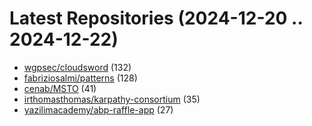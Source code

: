# Latest Repositories (2024-12-20 .. 2024-12-22)

- [wgpsec/cloudsword](https://github.com/wgpsec/cloudsword) (132)
- [fabriziosalmi/patterns](https://github.com/fabriziosalmi/patterns) (128)
- [cenab/MSTO](https://github.com/cenab/MSTO) (41)
- [irthomasthomas/karpathy-consortium](https://github.com/irthomasthomas/karpathy-consortium) (35)
- [yazilimacademy/abp-raffle-app](https://github.com/yazilimacademy/abp-raffle-app) (27)
